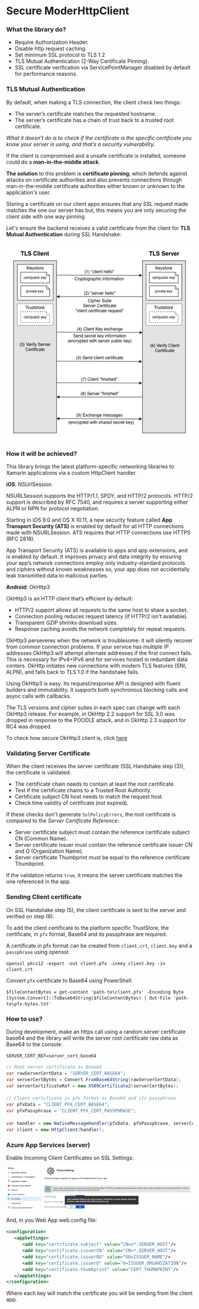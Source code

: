 # Secure ModerHttpClient

### What the library do?

- Require Authorization Header.
- Disable http request caching.
- Set minimum SSL protocol to TLS 1.2
- TLS Mutual Authentication (2-Way Certificate Pinning).
- SSL certificate verification via ServicePointManager disabled by default for performance reasons.

### TLS Mutual Authentication
 
By default, when making a TLS connection, the client check two things:
 
- The server’s certificate matches the requested hostname.
- The server’s certificate has a chain of trust back to a trusted root certificate.
 
_What it doesn’t do is to check if the certificate is the specific certificate you know your server is using, and that’s a security vulnerability._
 
If the client is compromised and a unsafe certificate is installed, someone could do a **man-in-the-middle attack**.
 
**The solution** to this problem is **certificate pinning**, which defends against attacks on certificate authorities and also prevents connections through man-in-the-middle certificate authorities either known or unknown to the application's user.

Storing a certificate on our client apps ensures that any SSL request made matches the one our server has but, this means you are only securing the client side with one way pinning.

Let's ensure the backend receives a valid certificate from the client for **TLS Mutual Authentication** during SSL Handshake:

![Certificate_Pinning.png](https://github.com/alexrainman/secure-modernhttpclient/blob/master/Certificate_Pinning.png)
 
### How it will be achieved?

This library brings the latest platform-specific networking libraries to Xamarin applications via a custom HttpClient handler.
 
**iOS**: NSUrlSession
 
NSURLSession supports the HTTP/1.1, SPDY, and HTTP/2 protocols. HTTP/2 support is described by RFC 7540, and requires a server supporting either ALPN or NPN for protocol negotiation.

Starting in iOS 9.0 and OS X 10.11, a new security feature called **App Transport Security (ATS)** is enabled by default for all HTTP connections made with NSURLSession. ATS requires that HTTP connections use HTTPS (RFC 2818).
 
App Transport Security (ATS) is available to apps and app extensions, and is enabled by default. It improves privacy and data integrity by ensuring your app’s network connections employ only industry-standard protocols and ciphers without known weaknesses so, your app does not accidentally leak transmitted data to malicious parties.
 
**Android**: OkHttp3

OkHttp3 is an HTTP client that’s efficient by default:

- HTTP/2 support allows all requests to the same host to share a socket.
- Connection pooling reduces request latency (if HTTP/2 isn’t available).
- Transparent GZIP shrinks download sizes.
- Response caching avoids the network completely for repeat requests.

OkHttp3 perseveres when the network is troublesome: it will silently recover from common connection problems. If your service has multiple IP addresses OkHttp3 will attempt alternate addresses if the first connect fails. This is necessary for IPv4+IPv6 and for services hosted in redundant data centers. OkHttp initiates new connections with modern TLS features (SNI, ALPN), and falls back to TLS 1.0 if the handshake fails.

Using OkHttp3 is easy. Its request/response API is designed with fluent builders and immutability. It supports both synchronous blocking calls and async calls with callbacks.
 
The TLS versions and cipher suites in each spec can change with each OkHttp3 release. For example, in OkHttp 2.2 support for SSL 3.0 was dropped in response to the POODLE attack, and in OkHttp 2.3 support for RC4 was dropped.

To check how secure OkHttp3 client is, click [here](https://www.cvedetails.com/vulnerability-list/vendor_id-17165/product_id-41238/Squareup-Okhttp3.html)

### Validating Server Certificate

When the client receives the server certificate (SSL Handshake step (3)), the certificate is validated:

- The certificate chain needs to contain at least the root certificate.
- Test if the certificate chains to a Trusted Root Authority.
- Certificate subject CN host needs to match the request host.
- Check time validity of certificate (not expired).

If these checks don't generate ```SslPolicyErrors```, the root certificate is compared to the _Server Certificate Reference_:

- Server certificate subject must contain the reference certificate subject CN (Common Name).
- Server certificate issuer must contain the reference certificate issuer CN and O (Organization Name).
- Server certificate Thumbprint must be equal to the reference certificate Thumbprint.

If the validation returns ```true```, it means the server certificate matches the one referenced in the app.

### Sending Client certificate

On SSL Handshake step (5), the client certificate is sent to the server and verified on step (6).

To add the client certificate to the platform specific TrustStore, the certificate, in ```pfx``` format, Base64 and its passphrase are required.

A certificate in pfx format can be created from ```client.crt```, ```client.key``` and a ```passphrase``` using openssl:

```
openssl pkcs12 -export -out client.pfx -inkey client.key -in client.crt
```

Convert ```pfx``` certificate to Base64 using PowerShell:

```
$fileContentBytes = get-content 'path-to\client.pfx' -Encoding Byte
[System.Convert]::ToBase64String($fileContentBytes) | Out-File 'path-to\pfx-bytes.txt'
```

### How to use?

During development, make an https call using a random server certificate base64 and the library will write the server root certificate raw data as Base64 to the console:

```
SERVER_CERT_REF=server_cert_base64
```

```cs
// Root server certificate as Base64
var rawServerCertData = "SERVER_CERT_BASE64";
var serverCertBytes = Convert.FromBase64String(rawServerCertData);
var serverCertificateRef = new X509Certificate2(serverCertBytes);

// Client certificate in pfx format as Base64 and its passphrase
var pfxData = "CLIENT_PFX_CERT_BASE64";
var pfxPassphrase = "CLIENT_PFX_CERT_PASSPHRASE";

var handler = new NativeMessageHandler(pfxData, pfxPassphrase, serverCertificateRef);
var client = new HttpClient(handler);
```

### Azure App Services (server)

Enable Incoming Client Certificates on SSL Settings:

![azure_ssl.png](https://github.com/alexrainman/secure-modernhttpclient/blob/master/azure_ssl.png)

And, in you Web App web.config file:

```xml
<configuration>
   <appSettings>
      <add key="certificate.subject" value="CN=o*.SERVER_HOST"/>
      <add key="certificate.issuerCN" value="CN=*.SERVER_HOST"/>
      <add key="certificate.issuerOU" value="OU=ISSUER_NAME"/>
      <add key="certificate.issuerO" value="O=ISSUER_ORGANIZATION"/>
      <add key="certificate.thumbprint" value="CERT_THUMBPRINT"/> 
   </appSettings>
</configuration>
```

Where each key will match the certificate you will be sending from the client app.
